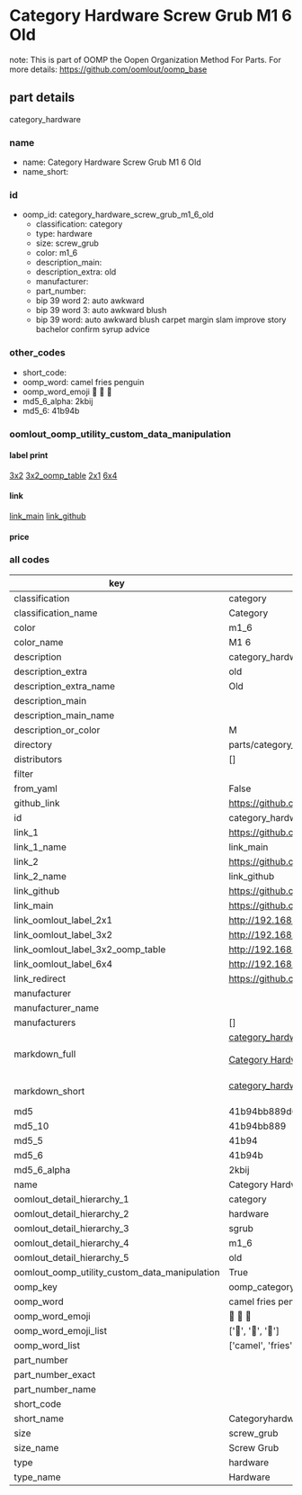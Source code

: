 # Category Hardware Screw Grub M1 6 Old  

note: This is part of OOMP the Oopen Organization Method For Parts. For more details: https://github.com/oomlout/oomp_base

##  part details
  



category_hardware



### name
* name: Category Hardware Screw Grub M1 6 Old
* name_short: 
### id
* oomp_id: category_hardware_screw_grub_m1_6_old
  * classification: category
  * type: hardware
  * size: screw_grub
  * color: m1_6
  * description_main: 
  * description_extra: old
  * manufacturer: 
  * part_number: 
  * bip 39 word 2: auto awkward
  * bip 39 word 3: auto awkward blush
  * bip 39 word: auto awkward blush carpet margin slam improve story bachelor confirm syrup advice

### other_codes
* short_code: 
* oomp_word: camel fries penguin
* oomp_word_emoji :camel: :fries: :penguin:
* md5_6_alpha: 2kbij
* md5_6: 41b94b






### oomlout_oomp_utility_custom_data_manipulation
#### label print
[3x2](http://192.168.1.245:1112/?label=oomp%202kbij)
[3x2_oomp_table](http://192.168.1.108:1112/?label=oomp%202kbij)
[2x1](http://192.168.1.242:1112/?label=oomp%202kbij)
[6x4](http://192.168.1.55:1112/?label=oomp%202kbij)    

#### link

[link_main](https://github.com/oomlout/oomlout_oomp_version_1_messy/tree/main/parts/category_hardware_screw_grub_m1_6_old) [link_github](https://github.com/oomlout/oomlout_oomp_version_1_messy/tree/main/parts/category_hardware_screw_grub_m1_6_old)                             

#### price







### all codes 
| key | value |  
| --- | --- |  
| classification | category |  
| classification_name | Category |  
| color | m1_6 |  
| color_name | M1 6 |  
| description | category_hardware |  
| description_extra | old |  
| description_extra_name | Old |  
| description_main |  |  
| description_main_name |  |  
| description_or_color | M  |  
| directory | parts/category_hardware_screw_grub_m1_6_old |  
| distributors | [] |  
| filter |  |  
| from_yaml | False |  
| github_link | https://github.com/oomlout/oomlout_oomp_part_src/tree/main/parts/category_hardware_screw_grub_m1_6_old |  
| id | category_hardware_screw_grub_m1_6_old |  
| link_1 | https://github.com/oomlout/oomlout_oomp_version_1_messy/tree/main/parts/category_hardware_screw_grub_m1_6_old |  
| link_1_name | link_main |  
| link_2 | https://github.com/oomlout/oomlout_oomp_version_1_messy/tree/main/parts/category_hardware_screw_grub_m1_6_old |  
| link_2_name | link_github |  
| link_github | https://github.com/oomlout/oomlout_oomp_version_1_messy/tree/main/parts/category_hardware_screw_grub_m1_6_old |  
| link_main | https://github.com/oomlout/oomlout_oomp_version_1_messy/tree/main/parts/category_hardware_screw_grub_m1_6_old |  
| link_oomlout_label_2x1 | http://192.168.1.242:1112/?label=oomp%202kbij |  
| link_oomlout_label_3x2 | http://192.168.1.245:1112/?label=oomp%202kbij |  
| link_oomlout_label_3x2_oomp_table | http://192.168.1.108:1112/?label=oomp%202kbij |  
| link_oomlout_label_6x4 | http://192.168.1.55:1112/?label=oomp%202kbij |  
| link_redirect | https://github.com/oomlout/oomlout_oomp_version_1_messy/tree/main/parts/category_hardware_screw_grub_m1_6_old |  
| manufacturer |  |  
| manufacturer_name |  |  
| manufacturers | [] |  
| markdown_full | [category_hardware_screw_grub_m1_6_old](none)<br>[](none)<br>[Category Hardware Screw Grub M1 6 Old](none)<br><br> |  
| markdown_short | [category_hardware_screw_grub_m1_6_old](none)<br><br> |  
| md5 | 41b94bb889d68e432c43f22c3104307c |  
| md5_10 | 41b94bb889 |  
| md5_5 | 41b94 |  
| md5_6 | 41b94b |  
| md5_6_alpha | 2kbij |  
| name | Category Hardware Screw Grub M1 6 Old |  
| oomlout_detail_hierarchy_1 | category |  
| oomlout_detail_hierarchy_2 | hardware |  
| oomlout_detail_hierarchy_3 | sgrub |  
| oomlout_detail_hierarchy_4 | m1_6 |  
| oomlout_detail_hierarchy_5 | old |  
| oomlout_oomp_utility_custom_data_manipulation | True |  
| oomp_key | oomp_category_hardware_screw_grub_m1_6_old |  
| oomp_word | camel fries penguin |  
| oomp_word_emoji | :camel: :fries: :penguin: |  
| oomp_word_emoji_list | [':camel:', ':fries:', ':penguin:'] |  
| oomp_word_list | ['camel', 'fries', 'penguin'] |  
| part_number |  |  
| part_number_exact |  |  
| part_number_name |  |  
| short_code |  |  
| short_name | Categoryhardware |  
| size | screw_grub |  
| size_name | Screw Grub |  
| type | hardware |  
| type_name | Hardware |  
